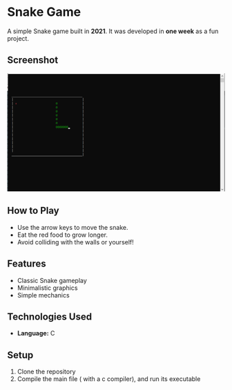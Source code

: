 # Snake Game

A simple Snake game built in **2021**. It was developed in **one week** as a fun project.

## Screenshot

![Snake Game](image.png)

## How to Play

- Use the arrow keys to move the snake.
- Eat the red food to grow longer.
- Avoid colliding with the walls or yourself!

## Features

- Classic Snake gameplay
- Minimalistic graphics
- Simple mechanics

## Technologies Used

- **Language:** C

## Setup

1. Clone the repository
2. Compile the main file ( with a c compiler), and run its executable
